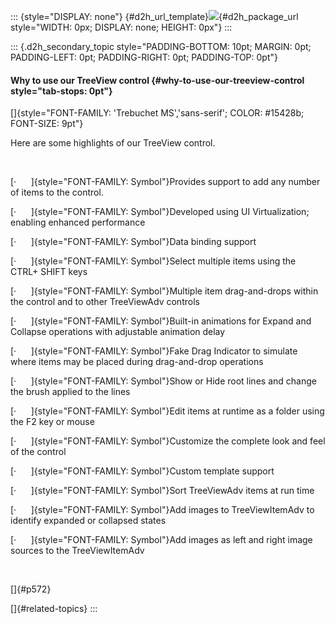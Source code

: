 ::: {style="DISPLAY: none"}
[](ms-xhelp:///?Id=d2h_url_template){#d2h_url_template}![](!package_url!){#d2h_package_url style="WIDTH: 0px; DISPLAY: none; HEIGHT: 0px"}
:::

::: {.d2h_secondary_topic style="PADDING-BOTTOM: 10pt; MARGIN: 0pt; PADDING-LEFT: 0pt; PADDING-RIGHT: 0pt; PADDING-TOP: 0pt"}
#### Why to use our TreeView control {#why-to-use-our-treeview-control style="tab-stops: 0pt"}

[]{style="FONT-FAMILY: 'Trebuchet MS','sans-serif'; COLOR: #15428b; FONT-SIZE: 9pt"} 

Here are some highlights of our TreeView control.

 

[·      ]{style="FONT-FAMILY: Symbol"}Provides support to add any number of items to the control.

[·      ]{style="FONT-FAMILY: Symbol"}Developed using UI Virtualization; enabling enhanced performance

[·      ]{style="FONT-FAMILY: Symbol"}Data binding support

[·      ]{style="FONT-FAMILY: Symbol"}Select multiple items using the CTRL+ SHIFT keys

[·      ]{style="FONT-FAMILY: Symbol"}Multiple item drag-and-drops within the control and to other TreeViewAdv controls

[·      ]{style="FONT-FAMILY: Symbol"}Built-in animations for Expand and Collapse operations with adjustable animation delay

[·      ]{style="FONT-FAMILY: Symbol"}Fake Drag Indicator to simulate where items may be placed during drag-and-drop operations

[·      ]{style="FONT-FAMILY: Symbol"}Show or Hide root lines and change the brush applied to the lines

[·      ]{style="FONT-FAMILY: Symbol"}Edit items at runtime as a folder using the F2 key or mouse

[·      ]{style="FONT-FAMILY: Symbol"}Customize the complete look and feel of the control

[·      ]{style="FONT-FAMILY: Symbol"}Custom template support

[·      ]{style="FONT-FAMILY: Symbol"}Sort TreeViewAdv items at run time

[·      ]{style="FONT-FAMILY: Symbol"}Add images to TreeViewItemAdv to identify expanded or collapsed states

[·      ]{style="FONT-FAMILY: Symbol"}Add images as left and right image sources to the TreeViewItemAdv

 

[]{#p572} 

[]{#related-topics}
:::
